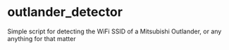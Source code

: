 # outlander_detector
Simple script for detecting the WiFi SSID of a Mitsubishi Outlander, or any anything for that matter
